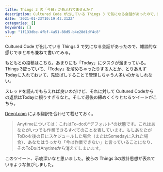 ```yaml
---
title: Things 3 の「今日」があふれてませんか？
description: Cultured Code が出している Things 3 で気になる会話があったので、雑談的な感じでまとめも兼ねて書いてみる。
date: '2021-01-23T10:19:42.312Z'
categories: []
keywords: []
slug: "1f133dbe-4fbf-4a51-88d5-b4e28d1df4c8"
---
```

Cultured Code が出している Things 3 で気になる会話があったので、雑談的な感じでまとめも兼ねて書いてみる。

もともとの投稿はこちら。あまりにも「Today」にタスクが溜まっている。Things 3使っていて、「Today」を溜めちゃったりする人とか、とりあえずTodayに入れておいて、先延ばしすることで管理しちゃう人多いのかもしれない。

スレッドを読んでもらえれば良いのだけど、それに対して Cultured Codeからの返信はTodayに頼りすぎるなと。そして最後の締めくくりとなるツイートがこちら。

[Deepl.com](https://www.deepl.com/translator) による翻訳を合わせて載せておく。

> Anytimeについては：これはTo-doの\*デフォルト\*の状態です。これはあなたがいつでも作業できるすべてのことを表しています。もしあなたがToDoを後の日にスケジュールした場合（またはSomedayに入れた場合）、あなたはうっかり「今は作業できない」と言っていることになり、そのToDoはAnytimeから消えてしまいます。

このツイート、示唆深いなと思いました。彼らの Things 3の設計思想が表れているような気がしました。